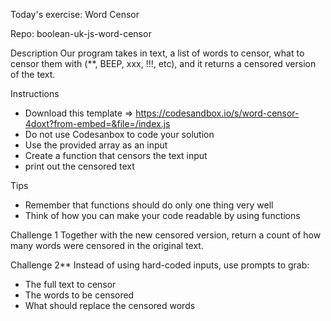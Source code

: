 Today's exercise: Word Censor

Repo: boolean-uk-js-word-censor

Description
Our program takes in text, a list of words to censor, what to censor them with (**, BEEP, xxx, !!!, etc), and it returns a censored version of the text.

Instructions
- Download this template => https://codesandbox.io/s/word-censor-4doxt?from-embed=&file=/index.js
- Do not use Codesanbox to code your solution
- Use the provided array as an input
- Create a function that censors the text input
- print out the censored text

Tips
- Remember that functions should do only one thing very well
- Think of how you can make your code readable by using functions

Challenge 1
Together with the new censored version, return a count of how many words were censored in the original text.

Challenge 2**
Instead of using hard-coded inputs, use prompts to grab:
- The full text to censor
- The words to be censored
- What should replace the censored words